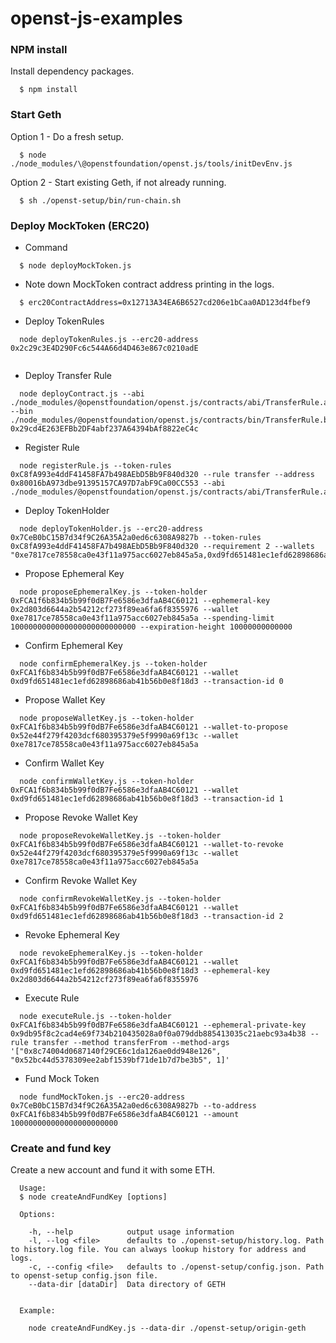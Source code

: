 # openst-js-examples

### NPM install
Install dependency packages.
```
  $ npm install
```

### Start Geth
Option 1 - Do a fresh setup.
```
  $ node ./node_modules/\@openstfoundation/openst.js/tools/initDevEnv.js 
```

Option 2 - Start existing Geth, if not already running.
```
  $ sh ./openst-setup/bin/run-chain.sh
```

### Deploy MockToken (ERC20)
* Command
```
  $ node deployMockToken.js
```

* Note down MockToken contract address printing in the logs.
```
  $ erc20ContractAddress=0x12713A34EA6B6527cd206e1bCaa0AD123d4fbef9
```

* Deploy TokenRules
```
  node deployTokenRules.js --erc20-address 0x2c29c3E4D290Fc6c544A66d4D463e867c0210adE


```

* Deploy Transfer Rule
```
  node deployContract.js --abi ./node_modules/@openstfoundation/openst.js/contracts/abi/TransferRule.abi --bin ./node_modules/@openstfoundation/openst.js/contracts/bin/TransferRule.bin 0x29cd4E263EFBb2DF4abf237A64394bAf8822eC4c

```

* Register Rule

```
  node registerRule.js --token-rules 0xC8fA993e4ddF41458FA7b498AEbD5Bb9F840d320 --rule transfer --address 0x80016bA973dbe91395157CA97D7abF9Ca00CC553 --abi ./node_modules/@openstfoundation/openst.js/contracts/abi/TransferRule.abi
```

* Deploy TokenHolder
```
  node deployTokenHolder.js --erc20-address 0x7CeB0bC15B7d34f9C26A35A2a0ed6c6308A9827b --token-rules 0xC8fA993e4ddF41458FA7b498AEbD5Bb9F840d320 --requirement 2 --wallets "0xe7817ce78558ca0e43f11a975acc6027eb845a5a,0xd9fd651481ec1efd62898686ab41b56b0e8f18d3"
```

* Propose Ephemeral Key
```
  node proposeEphemeralKey.js --token-holder 0xFCA1f6b834b5b99f0dB7Fe6586e3dfaAB4C60121 --ephemeral-key 0x2d803d6644a2b54212cf273f89ea6fa6f8355976 --wallet 0xe7817ce78558ca0e43f11a975acc6027eb845a5a --spending-limit 1000000000000000000000000000 --expiration-height 10000000000000
```

* Confirm Ephemeral Key
```
  node confirmEphemeralKey.js --token-holder 0xFCA1f6b834b5b99f0dB7Fe6586e3dfaAB4C60121 --wallet 0xd9fd651481ec1efd62898686ab41b56b0e8f18d3 --transaction-id 0
```

* Propose Wallet Key
```
  node proposeWalletKey.js --token-holder 0xFCA1f6b834b5b99f0dB7Fe6586e3dfaAB4C60121 --wallet-to-propose 0x52e44f279f4203dcf680395379e5f9990a69f13c --wallet 0xe7817ce78558ca0e43f11a975acc6027eb845a5a
```

* Confirm Wallet Key
```
  node confirmWalletKey.js --token-holder 0xFCA1f6b834b5b99f0dB7Fe6586e3dfaAB4C60121 --wallet 0xd9fd651481ec1efd62898686ab41b56b0e8f18d3 --transaction-id 1
```

* Propose Revoke Wallet Key
```
  node proposeRevokeWalletKey.js --token-holder 0xFCA1f6b834b5b99f0dB7Fe6586e3dfaAB4C60121 --wallet-to-revoke 0x52e44f279f4203dcf680395379e5f9990a69f13c --wallet 0xe7817ce78558ca0e43f11a975acc6027eb845a5a
```

* Confirm Revoke Wallet Key
```
  node confirmRevokeWalletKey.js --token-holder 0xFCA1f6b834b5b99f0dB7Fe6586e3dfaAB4C60121 --wallet 0xd9fd651481ec1efd62898686ab41b56b0e8f18d3 --transaction-id 2
```

* Revoke Ephemeral Key
```
  node revokeEphemeralKey.js --token-holder 0xFCA1f6b834b5b99f0dB7Fe6586e3dfaAB4C60121 --wallet 0xd9fd651481ec1efd62898686ab41b56b0e8f18d3 --ephemeral-key 0x2d803d6644a2b54212cf273f89ea6fa6f8355976
```

* Execute Rule
```
  node executeRule.js --token-holder 0xFCA1f6b834b5b99f0dB7Fe6586e3dfaAB4C60121 --ephemeral-private-key 0x9db95f8c2cad4e69f734b210435028a0f0a079ddb885413035c21aebc93a4b38 --rule transfer --method transferFrom --method-args '["0x8c74004d0687140f29CE6c1da126ae0dd948e126", "0x52bc44d5378309ee2abf1539bf71de1b7d7be3b5", 1]'
```

* Fund Mock Token
```
  node fundMockToken.js --erc20-address 0x7CeB0bC15B7d34f9C26A35A2a0ed6c6308A9827b --to-address 0xFCA1f6b834b5b99f0dB7Fe6586e3dfaAB4C60121 --amount 100000000000000000000000
```

### Create and fund key
Create a new account and fund it with some ETH.
```
  Usage:
  $ node createAndFundKey [options]

  Options:

    -h, --help            output usage information
    -l, --log <file>      defaults to ./openst-setup/history.log. Path to history.log file. You can always lookup history for address and logs.
    -c, --config <file>   defaults to ./openst-setup/config.json. Path to openst-setup config.json file.
    --data-dir [dataDir]  Data directory of GETH


  Example:

    node createAndFundKey.js --data-dir ./openst-setup/origin-geth
```
